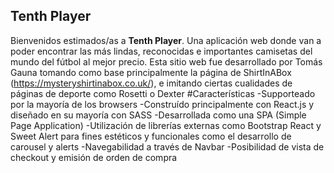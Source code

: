 ## Tenth Player
Bienvenidos estimados/as a **Tenth Player**. Una aplicación web donde van a poder encontrar las más lindas, reconocidas e importantes camisetas del mundo del fútbol al mejor precio. Esta sitio web fue desarrollado por Tomás Gauna tomando como base principalmente la página de ShirtInABox (https://mysteryshirtinabox.co.uk/), e imitando ciertas cualidades de páginas de deporte como Rosetti o Dexter
#Características
-Supporteado por la mayoría de los browsers
-Construído principalmente con React.js y diseñado en su mayoría con SASS
-Desarrollada como una SPA (Simple Page Application)
-Utilización de librerías externas como Bootstrap React y Sweet Alert para fines estéticos y funcionales como el desarrollo de carousel y alerts
-Navegabilidad a través de Navbar
-Posibilidad de vista de checkout y emisión de orden de compra
